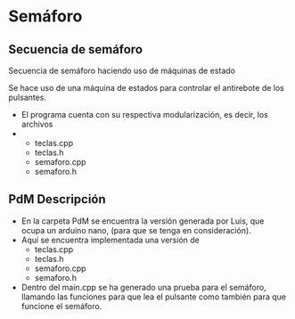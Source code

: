 # Semáforo 
## Secuencia de semáforo
Secuencia de semáforo haciendo uso de máquinas de estado

Se hace uso de una máquina de estados para controlar el antirebote de los pulsantes.
- El programa cuenta con su respectiva modularización, es decir, los archivos
- - teclas.cpp
  - teclas.h
  - semaforo.cpp
  - semaforo.h

## PdM Descripción
- En la carpeta PdM se encuentra la versión generada por Luis, que ocupa un arduino nano, (para que se tenga en consideración). 
- Aquí se encuentra implementada una versión de
  - teclas.cpp
  - teclas.h
  - semaforo.cpp
  - semaforo.h
- Dentro del main.cpp se ha generado una prueba para el semáforo, llamando las funciones para que lea el pulsante como también para que funcione el semáforo. 

